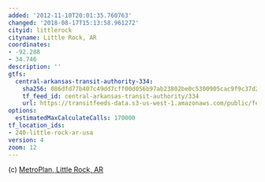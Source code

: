 ```yaml
---
added: '2012-11-10T20:01:35.760763'
changed: '2018-08-17T15:13:58.961272'
cityid: littlerock
cityname: Little Rock, AR
coordinates:
- -92.288
- 34.746
description: ''
gtfs:
  central-arkansas-transit-authority-334:
    sha256: 086dfd77b407c49dd7cff00d056b97ab23802be0c5300905cac9f9c37d2b1572
    tf_feed_id: central-arkansas-transit-authority/334
    url: https://transitfeeds-data.s3-us-west-1.amazonaws.com/public/feeds/central-arkansas-transit-authority/334/1419298391/gtfs.zip
options:
  estimatedMaxCalculateCalls: 170000
tf_location_ids:
- 240-little-rock-ar-usa
version: 4
zoom: 12
---
```


(c) [MetroPlan, Little Rock, AR](http://metroplan.org)
